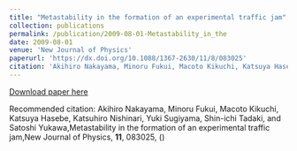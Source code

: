```yaml
---
title: "Metastability in the formation of an experimental traffic jam"
collection: publications
permalink: /publication/2009-08-01-Metastability_in_the
date: 2009-08-01
venue: 'New Journal of Physics'
paperurl: 'https://dx.doi.org/10.1088/1367-2630/11/8/083025'
citation: 'Akihiro Nakayama, Minoru Fukui, Macoto Kikuchi, Katsuya Hasebe, Katsuhiro Nishinari, Yuki Sugiyama, Shin-ichi Tadaki, and Satoshi Yukawa,Metastability in the formation of an experimental traffic jam,New Journal of Physics, <b>11</b>, 083025, ()'
---
```


<a href='https://dx.doi.org/10.1088/1367-2630/11/8/083025'>Download paper here</a>

Recommended citation: Akihiro Nakayama, Minoru Fukui, Macoto Kikuchi, Katsuya Hasebe, Katsuhiro Nishinari, Yuki Sugiyama, Shin-ichi Tadaki, and Satoshi Yukawa,Metastability in the formation of an experimental traffic jam,New Journal of Physics, <b>11</b>, 083025, ()